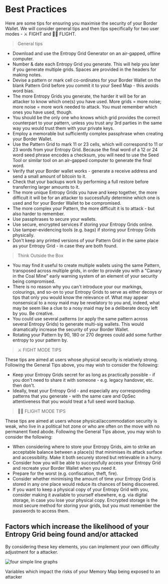 # Best Practices

Here are some tips for ensuring you maximise the security of your Border Wallet. We will consider general tips and then tips specifically for two user modes - ⚔️ FIGHT and 🏃‍♂️ FLIGHT.

> General tips

- Download and use the Entropy Grid Generator on an air-gapped, offline computer.
- Number & date each Entropy Grid you generate. This will help you later if you generate multiple grids. Spaces are provided in the headers for making notes.
- Devise a pattern or mark cell co-ordinates for your Border Wallet on the blank Pattern Grid before you commit it to your Seed Map - this avoids word bias.
- The more Entropy Grids you generate, the harder it will be for an attacker to know which one(s) you have used. More grids = more noise; more noise = more work needed to attack. You must remember which ones you have used, though.
- You should be the only one who knows which grid provides the correct counterpart to your pattern, unless you trust any 3rd parties in the same way you would trust them with your private keys.
- Employ a memorable but sufficiently complex passphrase when creating your Border Wallet.
- Use the Pattern Grid to mark 11 or 23 cells, which will correspond to 11 or 23 words from your Entropy Grid. Because the final word of a 12 or 24 word seed phrase encodes a checksum, you will need to use the Seed Tool or similar tool on an air-gapped computer to generate the final word.
- Verify that your Border wallet works - generate a receive address and send a small amount of bitcoin to it.
- Check that your backups work by performing a full restore before transferring larger amounts to it.
- The more unique Entropy Grids you have and keep together, the more difficult it will be for an attacker to successfully determine which one is used and for your Border Wallet to be compromised.
- The more complex your Pattern, the more difficult it is to attack - but also harder to remember.
- Use passphrases to secure your wallets.
- Use secure, encrypted services if storing your Entropy Grids online.
- Use tamper-evidencing tools (e.g. bags) if storing your Entropy Grids physically.
- Don't keep any printed versions of your Pattern Grid in the same place as your Entropy Grid - in case they are both found.

> Think Outside the Box

- You may find it useful to create multiple wallets using the same Pattern, transposed across multiple grids, in order to provide you with a "Canary in the Coal Mine" early warning system of an element of your security being compromised.
- There is no reason why you can't introduce your our markings, colourings, and so-on to your Entropy Grids to serve as either decoys or tips that only you would know the relevance of. What may appear nonsensical to a nosy maid may be revelatory to you and, indeed, what may be seem like a clue to a nosy maid may be a deliberate decoy left by you. Be creative.
- You could use several patterns (or apply the same pattern across several Entropy Grids) to generate multi-sig wallets. This would dramatically increase the security of your Border Wallet.
- Rotating your Pattern by 90, 180 or 270 degrees could add some further entropy to your pattern by.

> ⚔️ FIGHT MODE TIPS

These tips are aimed at users whose physical security is relatively strong. Following the General Tips above, you may wish to consider the following:

- Keep your Entropy Grids secret for as long as practically possible - if you don't need to share it with someone - e.g. legacy handover, etc. then don't.
- Ideally, treat your Entropy Grid - and especially any corresponding patterns that you generate - with the same care and OpSec attentiveness that you would treat a full seed word backup.

> 🏃‍♂️ FLIGHT MODE TIPS

These tips are aimed at users whose physical/accommodation security is weak, who live in a political hot zone or who are often on the move with no permanent fixed abode. Following the General Tips above, you may wish to consider the following:

- When considering where to store your Entropy Grids, aim to strike an acceptable balance between a place(s) that minimises its attack surface and accessibility. Make it both securely stored but retrievable in a hurry.
- Consider how you will be able to successfully access your Entropy Grid and recreate your Border Wallet when you need it.
- Prepare for the worst (e.g. confiscation, theft, fire).
- Consider whether minimising the amount of time your Entropy Grid is stored in any one place would reduce its chances of being discovered.
- If you want to keep a physical copy of your Entropy Grid with you, consider making it available to yourself elsewhere, e.g. via digital storage, in case you lose your physical copy. Encrypted storage is the most secure method for storing your grids, but you must remember the passwords to access them.

## Factors which increase the likelihood of your Entropy Grid being found and/or attacked

By considering these key elements, you can implement your own difficulty adjustment for a attacker.

![four simple line graphs](/bw_docs_five_graphs.png)

<caption>Variables which impact the risks of your Memory Map being exposed to an attacker</caption>
